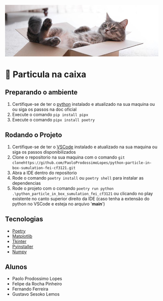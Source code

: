 ![gaton na caixa](./resources/gato-na-caixa.JPG)

# 🐍 Particula na caixa

## Preparando o ambiente

1. Certifique-se de ter o [python](https://www.python.org/) instalado e atualizado na sua maquina ou ou siga os passos na doc oficial
2. Execute o comando `pip install pipx`
3. Execute o comando `pipx install poetry`

## Rodando o Projeto

1. Certifique-se de ter o [VSCode](https://code.visualstudio.com/) instalado e atualizado na sua maquina ou siga os passos disponibilizados
2. Clone o repositorio na sua maquina com o comando `git clonehttps://github.com/PaoloProdossimoLopes/python-particle-in-box-sumulation-fei-cf3121.git`
3. Abra a IDE dentro do repositorio
4. Rode o comando `poetry install` ou `poetry shell` para instalar as dependencias
5. Rode o projeto com o comando `poetry run python .\python_particle_in_box_sumulation_fei_cf3121` ou clicando no play existente no canto superior direito da IDE (caso tenha a extensão do python no VSCode e esteja no arquivo '__main__')

## Tecnologias

- [Poetry](https://python-poetry.org/)
- [Matplotlib](https://matplotlib.org/)
- [Tkinter](https://docs.python.org/3/library/tkinter.html)
- [Pyinstaller](https://pyinstaller.org/en/stable/)
- [Numpy](https://numpy.org/)

## Alunos

- Paolo Prodossimo Lopes
- Felipe da Rocha Pinheiro
- Fernando Ferreira
- Gustavo Sesoko Lemos
